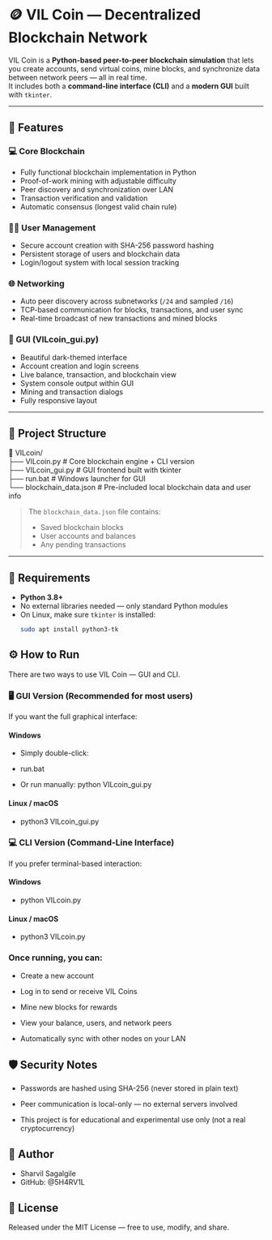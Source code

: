 # 🪙 VIL Coin — Decentralized Blockchain Network

VIL Coin is a **Python-based peer-to-peer blockchain simulation** that lets you create accounts, send virtual coins, mine blocks, and synchronize data between network peers — all in real time.  
It includes both a **command-line interface (CLI)** and a **modern GUI** built with `tkinter`.

---

## 🚀 Features

### 💻 Core Blockchain
- Fully functional blockchain implementation in Python  
- Proof-of-work mining with adjustable difficulty  
- Peer discovery and synchronization over LAN  
- Transaction verification and validation  
- Automatic consensus (longest valid chain rule)

### 🧑‍💻 User Management
- Secure account creation with SHA-256 password hashing  
- Persistent storage of users and blockchain data  
- Login/logout system with local session tracking  

### 🌐 Networking
- Auto peer discovery across subnetworks (`/24` and sampled `/16`)  
- TCP-based communication for blocks, transactions, and user sync  
- Real-time broadcast of new transactions and mined blocks  

### 🎨 GUI (VILcoin_gui.py)
- Beautiful dark-themed interface  
- Account creation and login screens  
- Live balance, transaction, and blockchain view  
- System console output within GUI  
- Mining and transaction dialogs  
- Fully responsive layout

---

## 🧩 Project Structure

📂 VILcoin/<br>
├── VILcoin.py # Core blockchain engine + CLI version<br>
├── VILcoin_gui.py # GUI frontend built with tkinter<br>
├── run.bat # Windows launcher for GUI<br>
└── blockchain_data.json # Pre-included local blockchain data and user info<br>

> The `blockchain_data.json` file contains:
> - Saved blockchain blocks  
> - User accounts and balances  
> - Any pending transactions  

---

## 🧰 Requirements

- **Python 3.8+**
- No external libraries needed — only standard Python modules
- On Linux, make sure `tkinter` is installed:
  ```bash
  sudo apt install python3-tk

## ⚙️ How to Run

There are two ways to use VIL Coin — GUI and CLI.

### 🖥️ GUI Version (Recommended for most users)

If you want the full graphical interface:

#### Windows

- Simply double-click:

- run.bat

- Or run manually:
  python VILcoin_gui.py
 
#### Linux / macOS
- python3 VILcoin_gui.py

### 💻 CLI Version (Command-Line Interface)

If you prefer terminal-based interaction:

#### Windows
- python VILcoin.py

#### Linux / macOS
- python3 VILcoin.py


### Once running, you can:

- Create a new account

- Log in to send or receive VIL Coins

- Mine new blocks for rewards

- View your balance, users, and network peers

- Automatically sync with other nodes on your LAN

## 🛡️ Security Notes

- Passwords are hashed using SHA-256 (never stored in plain text)

- Peer communication is local-only — no external servers involved

- This project is for educational and experimental use only
 (not a real cryptocurrency)

## 👤 Author

- Sharvil Sagalgile
- GitHub: @5H4RV1L

## 📜 License

Released under the MIT License — free to use, modify, and share.
